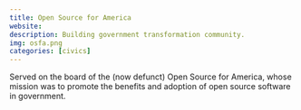 ```yaml
---
title: Open Source for America
website: 
description: Building government transformation community.
img: osfa.png
categories: [civics]
---
```


Served on the board of the (now defunct) Open Source for America, whose mission was to promote the benefits and adoption of open source software in government.
